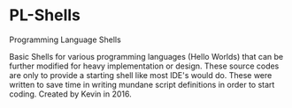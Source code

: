 # PL-Shells
Programming Language Shells

Basic Shells for various programming languages (Hello Worlds) that can be further modified for heavy implementation or design. These source codes are only to provide a starting shell like most IDE's would do. These were written to save time in writing mundane script definitions in order to start coding. Created by Kevin in 2016.
